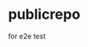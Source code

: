 # publicrepo
for e2e test










































































































































































































































































































































































































































































































































































































































































































































































































































































































































































































































































































































































































































































































































































































































































































































































































































































































































































































































































































































































































































































































































































































































































































































































































































































































































































































































































































































































